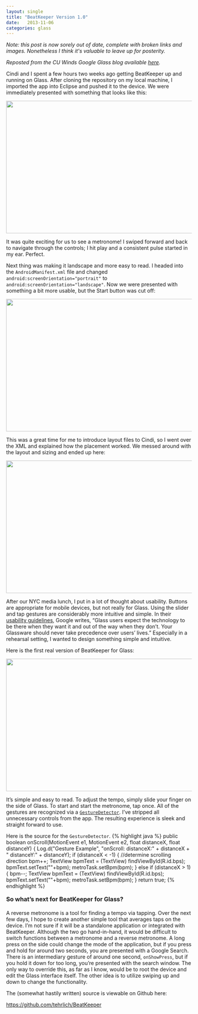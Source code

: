 ```yaml
---
layout: single
title: "BeatKeeper Version 1.0"
date:   2013-11-06
categories: glass
---
```

<i>Note: this post is now sorely out of date, complete with broken links and images. Nonetheless I think it's valuable to leave up for posterity.</i>

<i>Reposted from the CU Winds Google Glass blog available <a href="http://blogs.cornell.edu/cuwindsglass/2013/11/06/beatkeeper-version-1-0/">here</a>.</i>

<p>Cindi and I spent a few hours two weeks ago getting BeatKeeper up and running on Glass. After cloning the repository on my local machine, I imported the app into Eclipse and pushed it to the device. We were immediately presented with something that looks like this:</p>

<center><p><a href="http://blogs.cornell.edu/cuwindsglass/files/2013/11/beatkeeper1-mxu0ki.png"><img class="alignnone size-full wp-image-240" title="beatkeeper1" src="http://blogs.cornell.edu/cuwindsglass/files/2013/11/beatkeeper1-mxu0ki.png" alt="" width="640" height="360" /></a></p></center>

<p>It was quite exciting for us to see a metronome! I swiped forward and back to navigate through the controls; I hit play and a consistent pulse started in my ear. Perfect.</p>

<p>Next thing was making it landscape and more easy to read. I headed into the <code>AndroidManifest.xml</code> file and changed <code>android:screenOrientation="portrait"</code> to <code>android:screenOrientation="landscape"</code>. Now we were presented with something a bit more usable, but the Start button was cut off:</p>

<center><p><a href="http://blogs.cornell.edu/cuwindsglass/files/2013/11/beatkeeper2-16qrdna.png"><img class="alignnone size-full wp-image-237" title="beatkeeper2" src="http://blogs.cornell.edu/cuwindsglass/files/2013/11/beatkeeper2-16qrdna.png" alt="" width="640" height="360" /></a></p></center>

<p>This was a great time for me to introduce layout files to Cindi, so I went over the XML and explained how the placement worked. We messed around with the layout and sizing and ended up here:</p>

<center><p><a href="http://blogs.cornell.edu/cuwindsglass/files/2013/11/beatkeeper-2lle8xw.png"><img class="alignnone size-full wp-image-235" title="beatkeeper" src="http://blogs.cornell.edu/cuwindsglass/files/2013/11/beatkeeper-2lle8xw.png" alt="" width="640" height="360" /></a></p></center>

<p>After our NYC media lunch, I put in a lot of thought about usability. Buttons are appropriate for mobile devices, but not really for Glass. Using the slider and tap gestures are considerably more intuitive and simple. In their <a href="https://developers.google.com/glass/guidelines">usability guidelines</a>, Google writes, &#8220;Glass users expect the technology to be there when they want it and out of the way when they don&#8217;t. Your Glassware should never take precedence over users&#8217; lives.&#8221; Especially in a rehearsal setting, I wanted to design something simple and intuitive.</p>

<p>Here is the first real version of BeatKeeper for Glass:</p>

<center><p><a href="http://blogs.cornell.edu/cuwindsglass/files/2013/11/beatkeeper3-1kzxr8q.png"><img class="alignnone size-full wp-image-241" title="beatkeeper3" src="http://blogs.cornell.edu/cuwindsglass/files/2013/11/beatkeeper3-1kzxr8q.png" alt="" width="640" height="360" /></a></p></center>

<p>It&#8217;s simple and easy to read. To adjust the tempo, simply slide your finger on the side of Glass. To start and start the metronome, tap once. All of the gestures are recognized via a <a href="http://developer.android.com/reference/android/view/GestureDetector.html"><code>GestureDetector</code></a>. I&#8217;ve stripped all unnecessary controls from the app. The resulting experience is sleek and straight forward to use.</p>

Here is the source for the `GestureDetector`.
{% highlight java %}
public boolean onScroll(MotionEvent e1, MotionEvent e2, float distanceX,
					   float distanceY) {
    Log.d("Gesture Example", "onScroll: distanceX:" + distanceX +
    " distanceY:" + distanceY);
    if (distanceX < -1) { //determine scrolling direction
    	bpm++;
    	TextView bpmText = (TextView) findViewById(R.id.bps);
        bpmText.setText(""+bpm);
        metroTask.setBpm(bpm);
    } else if (distanceX > 1) { 
    	bpm--;
    	TextView bpmText = (TextView) findViewById(R.id.bps);
        bpmText.setText(""+bpm);
        metroTask.setBpm(bpm);
    } return true;
{% endhighlight %}

<p><strong><span style="line-height: 1.714285714; font-size: 1rem;">So what&#8217;s next for BeatKeeper for Glass?</span></strong></p>

<p>A reverse metronome is a tool for finding a tempo via tapping. Over the next few days, I hope to create another simple tool that averages taps on the device. I&#8217;m not sure if it will be a standalone application or integrated with BeatKeeper. Although the two go hand-in-hand, it would be difficult to switch functions between a metronome and a reverse metronome. A long press on the side could change the mode of the application, but if you press and hold for around two seconds, you are presented with a Google Search. There is an intermediary gesture of around one second, <code>onShowPress</code>, but if you hold it down for too long, you&#8217;re presented with the search window. The only way to override this, as far as I know, would be to root the device and edit the Glass interface itself. The other idea is to utilize swiping up and down to change the functionality.</p>

<p>The (somewhat hastily written) source is viewable on Github here:</p>

<p><a href="https://github.com/tehrlich/BeatKeeper">https://github.com/tehrlich/BeatKeeper</a></p>